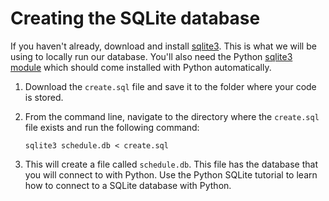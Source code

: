 # Creating the SQLite database

If you haven't already, download and install [sqlite3](https://www.sqlite.org/download.html). This is what we will be using to locally run our database. You'll also need the Python [sqlite3 module](https://docs.python.org/2/library/sqlite3.html) which should come installed with Python automatically.

1. Download the `create.sql` file and save it to the folder where your code is stored.

2. From the command line, navigate to the directory where the `create.sql` file exists and run the following command: 

    `sqlite3 schedule.db < create.sql`

3. This will create a file called `schedule.db`. This file has the database that you will connect to with Python. Use the Python SQLite tutorial to learn how to connect to a SQLite database with Python.